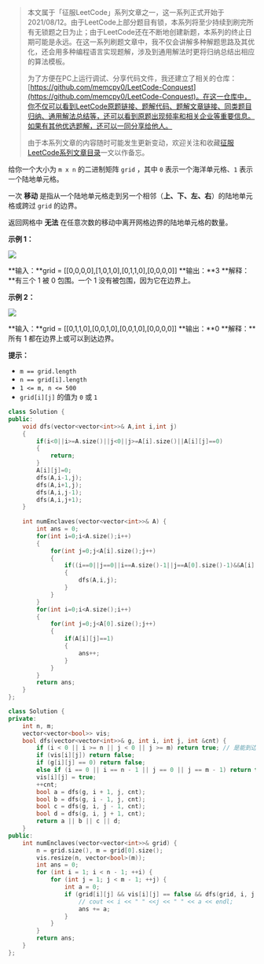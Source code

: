 > 本文属于「征服LeetCode」系列文章之一，这一系列正式开始于2021/08/12。由于LeetCode上部分题目有锁，本系列将至少持续到刷完所有无锁题之日为止；由于LeetCode还在不断地创建新题，本系列的终止日期可能是永远。在这一系列刷题文章中，我不仅会讲解多种解题思路及其优化，还会用多种编程语言实现题解，涉及到通用解法时更将归纳总结出相应的算法模板。
> <b></b>
> 
> 为了方便在PC上运行调试、分享代码文件，我还建立了相关的仓库：[https://github.com/memcpy0/LeetCode-Conquest](https://github.com/memcpy0/LeetCode-Conquest)。在这一仓库中，你不仅可以看到LeetCode原题链接、题解代码、题解文章链接、同类题目归纳、通用解法总结等，还可以看到原题出现频率和相关企业等重要信息。如果有其他优选题解，还可以一同分享给他人。
> <b></b>
> 
> 由于本系列文章的内容随时可能发生更新变动，欢迎关注和收藏[征服LeetCode系列文章目录](https://memcpy0.blog.csdn.net/article/details/119656559)一文以作备忘。

给你一个大小为 `m x n` 的二进制矩阵 `grid` ，其中 `0` 表示一个海洋单元格、`1` 表示一个陆地单元格。

一次 **移动** 是指从一个陆地单元格走到另一个相邻（**上、下、左、右**）的陆地单元格或跨过 `grid` 的边界。

返回网格中 **无法** 在任意次数的移动中离开网格边界的陆地单元格的数量。

**示例 1：**

![](https://assets.leetcode.com/uploads/2021/02/18/enclaves1.jpg)

**输入：**grid = [[0,0,0,0],[1,0,1,0],[0,1,1,0],[0,0,0,0]]
**输出：**3
**解释：**有三个 1 被 0 包围。一个 1 没有被包围，因为它在边界上。

**示例 2：**

![](https://assets.leetcode.com/uploads/2021/02/18/enclaves2.jpg)

**输入：**grid = [[0,1,1,0],[0,0,1,0],[0,0,1,0],[0,0,0,0]]
**输出：**0
**解释：**所有 1 都在边界上或可以到达边界。

**提示：**

- `m == grid.length`
- `n == grid[i].length`
- `1 <= m, n <= 500`
- `grid[i][j]` 的值为 `0` 或 `1`

```cpp
class Solution {
public:
    void dfs(vector<vector<int>>& A,int i,int j)
    {
        if(i<0||i>=A.size()||j<0||j>=A[i].size()||A[i][j]==0)
        {
            return;
        }
        A[i][j]=0;
        dfs(A,i-1,j);
        dfs(A,i+1,j);
        dfs(A,i,j-1);
        dfs(A,i,j+1);
    }
    
    int numEnclaves(vector<vector<int>>& A) {
        int ans = 0;
        for(int i=0;i<A.size();i++)
        {
            for(int j=0;j<A[i].size();j++)
            {
                if((i==0||j==0||i==A.size()-1||j==A[0].size()-1)&&A[i][j]==1)
                {
                    dfs(A,i,j);
                }
            }
        }
        for(int i=0;i<A.size();i++)
        {
            for(int j=0;j<A[0].size();j++)
            {
                if(A[i][j]==1)
                {
                    ans++;
                }
            }
        }
        return ans;
    }
};
```


```cpp
class Solution {
private:
    int n, m;
    vector<vector<bool>> vis;
    bool dfs(vector<vector<int>>& g, int i, int j, int &cnt) {
        if (i < 0 || i >= n || j < 0 || j >= m) return true; // 是能到边界
        if (vis[i][j]) return false;
        if (g[i][j] == 0) return false;
        else if (i == 0 || i == n - 1 || j == 0 || j == m - 1) return true; // 是边界陆地
        vis[i][j] = true;
        ++cnt;
        bool a = dfs(g, i + 1, j, cnt);
        bool b = dfs(g, i - 1, j, cnt);
        bool c = dfs(g, i, j - 1, cnt);
        bool d = dfs(g, i, j + 1, cnt);
        return a || b || c || d;
    }
public:
    int numEnclaves(vector<vector<int>>& grid) {
        n = grid.size(), m = grid[0].size();
        vis.resize(n, vector<bool>(m));
        int ans = 0;
        for (int i = 1; i < n - 1; ++i) {
            for (int j = 1; j < m - 1; ++j) {
                int a = 0;
                if (grid[i][j] && vis[i][j] == false && dfs(grid, i, j, a) == false) {
                    // cout << i << " " <<j << " " << a << endl;
                    ans += a;
                }
            }
        }
        return ans;
    }
};
```